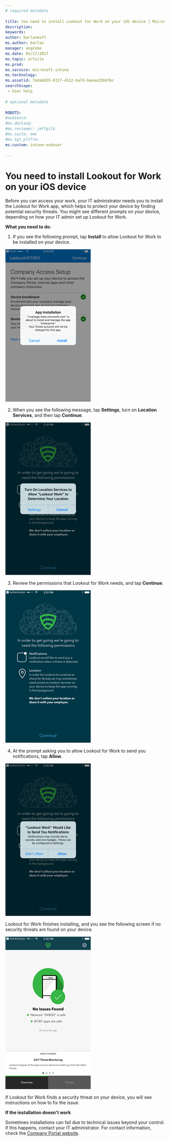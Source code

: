 ```yaml
---
# required metadata

title: You need to install Lookout for Work on your iOS device | Microsoft Docs
description:
keywords:
author: barlanmsft
ms.author: barlan
manager: angrobe
ms.date: 03/17/2017
ms.topic: article
ms.prod:
ms.service: microsoft-intune
ms.technology:
ms.assetid: 7adab655-8317-4512-ba7d-beeaa25bbf6c
searchScope:
 - User help

# optional metadata

ROBOTS:  
#audience:
#ms.devlang:
#ms.reviewer: jeffgilb
#ms.suite: ems
#ms.tgt_pltfrm:
ms.custom: intune-enduser

---
```


# You need to install Lookout for Work on your iOS device

Before you can access your work, your IT administrator needs you to install the Lookout for Work app, which helps to protect your device by finding potential security threats. You might see different prompts on your device, depending on how your IT admin set up Lookout for Work.

**What you need to do:**

1.	If you see the following prompt, tap **Install** to allow Lookout for Work to be installed on your device.

  ![Tap install to install Lookout for Work](./media/ios-lfw-install-app-request.png)

2. When you see the following message, tap **Settings**, turn on **Location Services**, and then tap **Continue**.

  ![Tap Settings and then Location Services](./media/ios-lfw-allow-location-services.png)

3. Review the permissions that Lookout for Work needs, and tap **Continue**.

  ![you are now connected to Lookout for Work](./media/ios-lfw-permissions-lookout-needs.png)

4. At the prompt asking you to allow Lookout for Work to send you notifications, tap **Allow**.

  ![Tap Settings and then Location Services](./media/ios-lfw-allow-notifications.png)

Lookout for Work finishes installing, and you see the following screen if no security threats are found on your device.

  ![Lookout for Work found no security threats](./media/ios-lfw-no-threats-found.png)

If Lookout for Work finds a security threat on your device, you will see instructions on how to fix the issue.

**If the installation doesn't work**

Sometimes installations can fail due to technical issues beyond your control. If this happens, contact your IT administrator. For contact information, check the [Company Portal website](http://portal.manage.microsoft.com).
